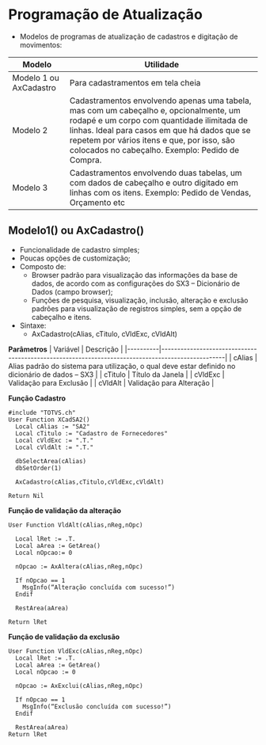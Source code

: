 # Programação de Atualização
- Modelos de programas de atualização de cadastros e digitação de movimentos:

| Modelo                 | Utilidade                                                                                                                                                                                                                                                                             |
|------------------------|---------------------------------------------------------------------------------------------------------------------------------------------------------------------------------------------------------------------------------------------------------------------------------------|
| Modelo 1 ou AxCadastro | Para cadastramentos em tela cheia                                                                                                                                                                                                                                                     |
| Modelo 2               | Cadastramentos envolvendo apenas uma tabela, mas com um cabeçalho e, opcionalmente, um rodapé e um corpo com quantidade ilimitada de linhas. Ideal para casos em que há dados que se repetem por vários itens e que, por isso, são colocados no cabeçalho. Exemplo: Pedido de Compra. |
| Modelo 3               | Cadastramentos envolvendo duas tabelas, um com dados de cabeçalho e outro digitado em linhas com os itens. Exemplo: Pedido de Vendas, Orçamento etc                                                                                                                                   |

## Modelo1() ou AxCadastro()
- Funcionalidade de cadastro simples;
- Poucas opções de customização;
- Composto de:
  - Browser padrão para visualização das informações da base de dados, de acordo com as configurações do SX3 – Dicionário de Dados (campo browser);
  - Funções de pesquisa, visualização, inclusão, alteração e exclusão padrões para visualização de registros simples, sem a opção de cabeçalho e itens.
- Sintaxe:
  - AxCadastro(cAlias, cTitulo, cVldExc, cVldAlt)

**Parâmetros**
| Variável | Descrição                                                                                        |
|----------|--------------------------------------------------------------------------------------------------|
| cAlias   | Alias padrão do sistema para utilização, o qual deve estar definido no dicionário de dados – SX3 |
| cTitulo  | Título da Janela                                                                                 |
| cVldExc  | Validação para Exclusão                                                                          |
| cVldAlt  | Validação para Alteração                                                                         |

**Função Cadastro**
```
#include "TOTVS.ch"
User Function XCadSA2()
  Local cAlias := "SA2"
  Local cTitulo := "Cadastro de Fornecedores"
  Local cVldExc := ".T."
  Local cVldAlt := ".T."

  dbSelectArea(cAlias)
  dbSetOrder(1)

  AxCadastro(cAlias,cTitulo,cVldExc,cVldAlt)

Return Nil
```

**Função de validação da alteração**
```
User Function VldAlt(cAlias,nReg,nOpc)

  Local lRet := .T.
  Local aArea := GetArea()
  Local nOpcao:= 0

  nOpcao := AxAltera(cAlias,nReg,nOpc)
  
  If nOpcao == 1
    MsgInfo(“Alteração concluída com sucesso!”)
  Endif

  RestArea(aArea)

Return lRet
```

**Função de validação da exclusão**
```
User Function VldExc(cAlias,nReg,nOpc)
  Local lRet := .T.
  Local aArea := GetArea()
  Local nOpcao := 0

  nOpcao := AxExclui(cAlias,nReg,nOpc)

  If nOpcao == 1
    MsgInfo(“Exclusão concluída com sucesso!”)
  Endif
  
  RestArea(aArea)
Return lRet
```

